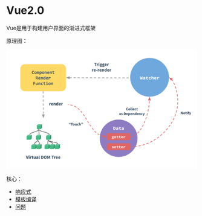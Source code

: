 # Vue2.0

Vue是用于构建用户界面的渐进式框架

原理图：

![render](./images/render.png)

核心：

- [响应式](./reactive.md)
- [模板编译](./render.md)
- [问题](./questions.md)
